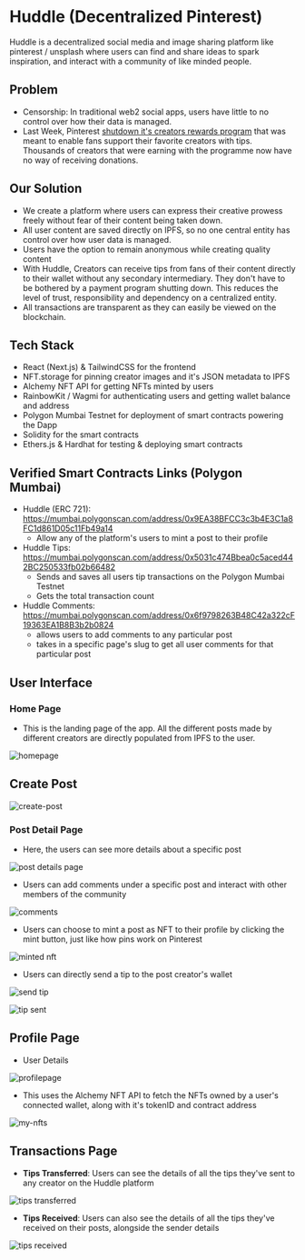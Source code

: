 # Huddle (Decentralized Pinterest)

Huddle is a decentralized social media and image sharing platform like pinterest / unsplash where users can find and share ideas to spark inspiration, and interact with a community of like minded people.

## Problem
- Censorship: In traditional web2 social apps, users have little to no control over how their data is managed. 
- Last Week, Pinterest [shutdown it's creators rewards program](https://techcrunch.com/2022/11/30/pinterest-shuts-down-its-creator-rewards-program/) that was meant to enable fans support their favorite creators with tips. Thousands of creators that were earning with the programme now have no way of receiving donations.

## Our Solution
- We create a platform where users can express their creative prowess freely without fear of their content being taken down.
- All user content are saved directly on IPFS, so no one central entity has control over how user data is managed.
- Users have the option to remain anonymous while creating quality content
- With Huddle, Creators can receive tips from fans of their content directly to their wallet without any secondary intermediary. They don't have to be bothered by a payment program shutting down. This reduces the level of trust, responsibility and dependency on a centralized entity.
- All transactions are transparent as they can easily be viewed on the blockchain.

## Tech Stack
- React (Next.js) & TailwindCSS for the frontend
- NFT.storage for pinning creator images and it's JSON metadata to IPFS
- Alchemy NFT API for getting NFTs minted by users
- RainbowKit / Wagmi for authenticating users and getting wallet balance and address
- Polygon Mumbai Testnet for deployment of smart contracts powering the Dapp
- Solidity for the smart contracts
- Ethers.js & Hardhat for testing & deploying smart contracts

## Verified Smart Contracts Links (Polygon Mumbai)
- Huddle (ERC 721): https://mumbai.polygonscan.com/address/0x9EA38BFCC3c3b4E3C1a8FC1d861D05c11Fb49a14
  - Allow any of the platform's users to mint a post to their profile
- Huddle Tips: https://mumbai.polygonscan.com/address/0x5031c474Bbea0c5aced442BC250533fb02b66482
  - Sends and saves all users tip transactions on the Polygon Mumbai Testnet
  - Gets the total transaction count
- Huddle Comments: https://mumbai.polygonscan.com/address/0x6f9798263B48C42a322cF19363EA1B8B3b2b0824
  - allows users to add comments to any particular post
  - takes in a specific page's slug to get all user comments for that particular post

## User Interface
### Home Page
- This is the landing page of the app. All the different posts made by different creators are directly populated from IPFS to the user.

![homepage](https://user-images.githubusercontent.com/42726051/205458942-adf0d2ae-245b-4eef-8043-1d433a4ac4ae.JPG)

## Create Post

![create-post](https://user-images.githubusercontent.com/42726051/205462125-24ac4a83-0878-4475-b458-18182241747e.JPG)

### Post Detail Page
- Here, the users can see more details about a specific post 

![post details page](https://user-images.githubusercontent.com/42726051/205459500-69f03100-5b43-4398-9c5d-076eea6de5c4.JPG)
- Users can add comments under a specific post and interact with other members of the community

![comments](https://user-images.githubusercontent.com/42726051/205459881-ca0b983b-8b14-461d-9fef-9abede1a821f.JPG)

- Users can choose to mint a post as NFT to their profile by clicking the mint button, just like how pins work on Pinterest
  
![minted nft](https://user-images.githubusercontent.com/42726051/205459991-9d1c50d9-20fb-4f5b-992b-7f43c89dcd63.JPG)

- Users can directly send a tip to the post creator's wallet

![send tip](https://user-images.githubusercontent.com/42726051/205460101-1dacf0a2-5955-4bd6-927e-bef94eb3a02b.JPG)

![tip sent](https://user-images.githubusercontent.com/42726051/205460108-9d7f5edc-3276-4a58-b6e8-603fe48cb2ff.JPG)

## Profile Page
- User Details

![profilepage](https://user-images.githubusercontent.com/42726051/205460397-6e5f7374-6592-46c5-8db8-5a3258a900a6.JPG)


- This uses the Alchemy NFT API to fetch the NFTs owned by a user's connected wallet, along with it's tokenID and contract address

![my-nfts](https://user-images.githubusercontent.com/42726051/205460373-71d803ef-6f83-4d61-bd88-13c10698c77f.JPG)

## Transactions Page

- **Tips Transferred**: Users can see the details of all the tips they've sent to any creator on the Huddle platform

![tips transferred](https://user-images.githubusercontent.com/42726051/205461515-361ad295-f88f-4678-83ed-ce4900199f3a.JPG)

- **Tips Received**: Users can also see the details of all the tips they've received on their posts, alongside the sender details

![tips received](https://user-images.githubusercontent.com/42726051/205461776-6525e341-5153-4f95-bf54-078d67b713fe.JPG)





